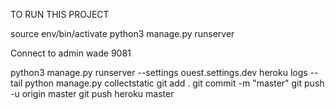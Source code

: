 TO RUN THIS PROJECT

source env/bin/activate
python3 manage.py runserver

Connect to admin
wade
9081

python3 manage.py runserver --settings ouest.settings.dev
heroku logs --tail
python manage.py collectstatic
git add .
git commit -m "master"
git push -u origin master
git push heroku master